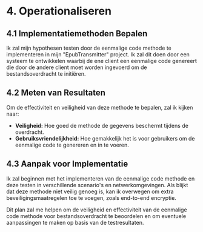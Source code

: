 # 4. Operationaliseren

## 4.1 Implementatiemethoden Bepalen
Ik zal mijn hypothesen testen door de eenmalige code methode te implementeren in mijn "EpubTransmitter" project. Ik zal dit doen door een systeem te ontwikkelen waarbij de ene client een eenmalige code genereert die door de andere client moet worden ingevoerd om de bestandsoverdracht te initiëren.

## 4.2 Meten van Resultaten
Om de effectiviteit en veiligheid van deze methode te bepalen, zal ik kijken naar:
- **Veiligheid:** Hoe goed de methode de gegevens beschermt tijdens de overdracht.
- **Gebruiksvriendelijkheid:** Hoe gemakkelijk het is voor gebruikers om de eenmalige code te genereren en in te voeren.

## 4.3 Aanpak voor Implementatie
Ik zal beginnen met het implementeren van de eenmalige code methode en deze testen in verschillende scenario's en netwerkomgevingen. Als blijkt dat deze methode niet veilig genoeg is, kan ik overwegen om extra beveiligingsmaatregelen toe te voegen, zoals end-to-end encryptie.

Dit plan zal me helpen om de veiligheid en effectiviteit van de eenmalige code methode voor bestandsoverdracht te beoordelen en om eventuele aanpassingen te maken op basis van de testresultaten.